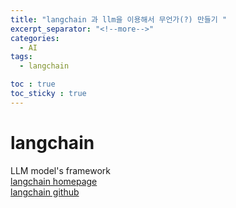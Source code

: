 ```yaml
---
title: "langchain 과 llm을 이용해서 무언가(?) 만들기 "
excerpt_separator: "<!--more-->"
categories:
  - AI
tags:
  - langchain

toc : true
toc_sticky : true
---
```


# langchain
LLM model's framework   
[langchain homepage](https://www.langchain.com/)    
[langchain github](https://github.com/langchain-ai/langchain)     
